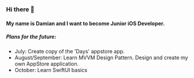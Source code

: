 ### Hi there 👋

#### My name is Damian and I want to become Junior iOS Developer.

##### Plans for the future:
- July: Create copy of the 'Days' appstore app.
- August/September: Learn MVVM Design Pattern. Design and create my own AppStore application.
- October: Learn SwiftUI basics
<!--
**durzynski/durzynski** is a ✨ _special_ ✨ repository because its `README.md` (this file) appears on your GitHub profile.

Here are some ideas to get you started:

- 🔭 I’m currently working on ...
- 🌱 I’m currently learning ...
- 👯 I’m looking to collaborate on ...
- 🤔 I’m looking for help with ...
- 💬 Ask me about ...
- 📫 How to reach me: ...
- 😄 Pronouns: ...
- ⚡ Fun fact: ...
-->
